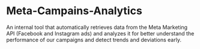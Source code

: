 # Meta-Campains-Analytics
An internal tool that automatically retrieves data from the Meta Marketing API (Facebook and Instagram ads) and analyzes it for better understand the performance of our campaigns and detect trends and deviations early.